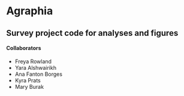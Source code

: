 # Agraphia
## Survey project code for analyses and figures

#### Collaborators
- Freya Rowland
- Yara Alshwairikh
- Ana Fanton Borges
- Kyra Prats
- Mary Burak
